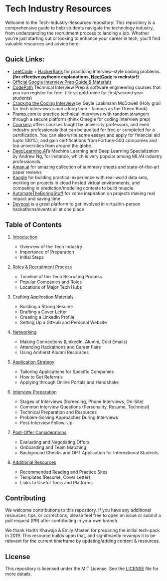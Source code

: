 # Tech Industry Resources

Welcome to the Tech-Industry-Resources repository! This repository is a comprehensive guide to help students navigate the technology industry, from understanding the recruitment process to landing a job. Whether you're just starting out or looking to enhance your career in tech, you'll find valuable resources and advice here.

## Quick Links:

- [LeetCode](https://leetcode.com/) + [HackerRank](https://www.hackerrank.com/dashboard) for practicing interview-style coding problems. **(for effective pythonic explanations, [NeetCode](https://neetcode.io/) is rockstar!)**
- [Official Google Interview Prep Guide & Materials](https://techdevguide.withgoogle.com/paths/interview/)
- [CodePath](https://www.codepath.org/) Technical Interview Prep & software engineering courses that you can register for free. (literal gold-mine for first/second year students)
- [Cracking the Coding Interview](https://www.crackingthecodinginterview.com/) by Gayle Laakmann McDowell (Holy grail for tech interviews since a long time - famous as the Green Book)
- [Pramp.com](http://Pramp.com) to practice technical interviews with random strangers through a secure platform (think Omegle for coding interview prep)
- [Coursera](https://www.coursera.org/) offers courses taught by university professors, and even industry professionals that can be audited for free or completed for a certification. You can also write some essays and apply for financial aid (upto 100%), and gain certifications from Fortune-500 companies and top universities from around the globe.
- [DeepLearning.AI](http://DeepLearning.AI)’s Machine Learning and Deep Learning Specialization by Andrew Ng, for instance, which is very popular among ML/AI industry professionals.
- [Aman.ai](http://Aman.ai) for amazing collection of summary sheets and state-of-the-art paper reviews
- [Kaggle](https://www.kaggle.com/) for building practical experience with real-world data sets, working on projects in cloud hosted virtual environments, and competing in prediction/modeling contests to build muscle.
- [AutomateTheBoringStuff](https://automatetheboringstuff.com) for some inspiration on projects making real impact and saving time
- [Devpost](https://devpost.com/) is a great platform to get involved in virtual/in-person hackathons/events all at one place

## Table of Contents

1. [Introduction](./1-Introduction)
   - Overview of the Tech Industry
   - Importance of Preparation
   - Initial Steps

2. [Roles & Recruitment Process](./2-Roles-and-Recruitment-Process)
   - Timeline of the Tech Recruiting Process
   - Popular Companies and Roles
   - Locations of Major Tech Hubs

3. [Crafting Application Materials](./3-Crafting-Application-Materials)
   - Building a Strong Resume
   - Drafting a Cover Letter
   - Creating a LinkedIn Profile
   - Setting Up a GitHub and Personal Website

4. [Networking](./4-Networking)
   - Making Connections (LinkedIn, Alumni, Cold Emails)
   - Attending Hackathons and Career Fairs
   - Using Amherst Alumni Resources

5. [Application Strategy](./5-Application-Strategy)
   - Tailoring Applications for Specific Companies
   - How to Get Referrals
   - Applying through Online Portals and Handshake

6. [Interview Preparation](./6-Interview-Preparation)
   - Stages of Interviews (Screening, Phone Interviews, On-Site)
   - Common Interview Questions (Personality, Resume, Technical)
   - Technical Preparation and Resources
   - Problem-Solving Approaches During Interviews
   - Post-Interview Follow-Up

7. [Post-Offer Considerations](./7-Post-Offer-Considerations)
   - Evaluating and Negotiating Offers
   - Onboarding and Team Matching
   - Background Checks and OPT Application for International Students

8. [Additional Resources](./8-Additional-Resources)
   - Recommended Reading and Practice Sites
   - Templates (Resume, Cover Letter)
   - Links to Useful Tools and Platforms

## Contributing

We welcome contributions to this repository. If you have any additional resources, tips, or corrections, please feel free to open an issue or submit a pull request (PR) after contributing in your own branch.

We thank Harith Khawaja & Emily Masten for preparing the initial tech-pack in 2019. This resource builds upon that, and significantly revamps it to be relevant for the current timeframe by updating/adding content & resources.

## License

This repository is licensed under the MIT License. See the [LICENSE](./LICENSE) file for more details.
